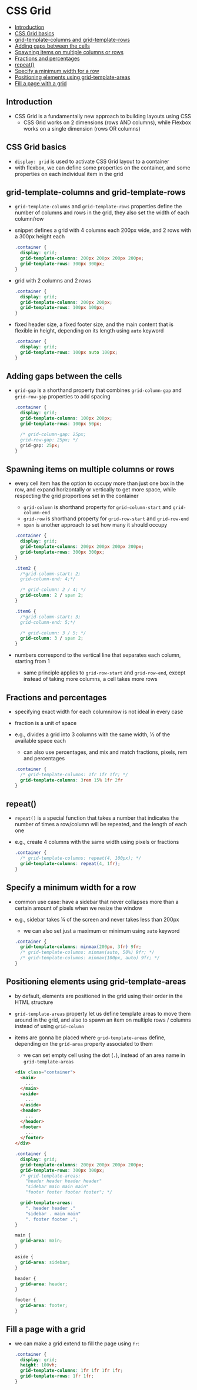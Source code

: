 # CSS Grid

- [Introduction](#introduction)
- [CSS Grid basics](#css-grid-basics)
- [grid-template-columns and grid-template-rows](#grid-template-columns-and-grid-template-rows)
- [Adding gaps between the cells](#adding-gaps-between-the-cells)
- [Spawning items on multiple columns or rows](#spawning-items-on-multiple-columns-or-rows)
- [Fractions and percentages](#fractions-and-percentages)
- [repeat()](#repeat)
- [Specify a minimum width for a row](#specify-a-minimum-width-for-a-row)
- [Positioning elements using grid-template-areas](#positioning-elements-using-grid-template-areas)
- [Fill a page with a grid](#fill-a-page-with-a-grid)


## Introduction

- CSS Grid is a fundamentally new approach to building layouts using CSS
  - CSS Grid works on 2 dimensions (rows AND columns), while Flexbox works on a single dimension (rows OR columns)


## CSS Grid basics

- `display: grid` is used to activate CSS Grid layout to a container
- with flexbox, we can define some properties on the container, and some properties on each individual item in the grid


## grid-template-columns and grid-template-rows

- `grid-template-columns` and `grid-template-rows` properties define the number of columns and rows in the grid, they also set the width of each column/row
- snippet defines a grid with 4 columns each 200px wide, and 2 rows with a 300px height each

  ```css
  .container {
    display: grid;
    grid-template-columns: 200px 200px 200px 200px;
    grid-template-rows: 300px 300px;
  }
  ```


- grid with 2 columns and 2 rows

  ```css
  .container {
    display: grid;
    grid-template-columns: 200px 200px;
    grid-template-rows: 100px 100px;
  }
  ```


- fixed header size, a fixed footer size, and the main content that is flexible in height, depending on its length using `auto` keyword

  ```css
  .container {
    display: grid;
    grid-template-rows: 100px auto 100px;
  }
  ```


## Adding gaps between the cells

- `grid-gap` is a shorthand property that combines `grid-column-gap` and `grid-row-gap` properties to add spacing

  ```css
  .container {
    display: grid;
    grid-template-columns: 100px 200px;
    grid-template-rows: 100px 50px;

    /* grid-column-gap: 25px;
    grid-row-gap: 25px; */
    grid-gap: 25px;
  }
  ```


## Spawning items on multiple columns or rows

- every cell item has the option to occupy more than just one box in the row, and expand horizontally or vertically to get more space, while respecting the grid proportions set in the container
  - `grid-column` is shorthand property for `grid-column-start` and `grid-column-end`
  - `grid-row` is shorthand property for `grid-row-start` and `grid-row-end`
  - `span` is another approach to set how many it should occupy

  ```css
  .container {
    display: grid;
    grid-template-columns: 200px 200px 200px 200px;
    grid-template-rows: 300px 300px;
  }

  .item2 {
    /*grid-column-start: 2;
    grid-column-end: 4;*/

    /* grid-column: 2 / 4; */
    grid-column: 2 / span 2;
  }
  
  .item6 {
    /*grid-column-start: 3;
    grid-column-end: 5;*/

    /* grid-column: 3 / 5; */
    grid-column: 3 / span 2;
  }
  ```


- numbers correspond to the vertical line that separates each column, starting from 1
  - same principle applies to `grid-row-start` and `grid-row-end`, except instead of taking more columns, a cell takes more rows


## Fractions and percentages

- specifying exact width for each column/row is not ideal in every case
- fraction is a unit of space
- e.g., divides a grid into 3 columns with the same width, 1⁄3 of the available space each
  - can also use percentages, and mix and match fractions, pixels, rem and percentages

  ```css
  .container {
    /* grid-template-columns: 1fr 1fr 1fr; */
    grid-template-columns: 3rem 15% 1fr 2fr
  }
  ```


## repeat()

- `repeat()` is a special function that takes a number that indicates the number of times a row/column will be repeated, and the length of each one
- e.g., create 4 columns with the same width using pixels or fractions

  ```css
  .container {
    /* grid-template-columns: repeat(4, 100px); */
    grid-template-columns: repeat(4, 1fr);
  }
  ```


## Specify a minimum width for a row

- common use case: have a sidebar that never collapses more than a certain amount of pixels when we resize the window
- e.g., sidebar takes 1⁄4 of the screen and never takes less than 200px
  - we can also set just a maximum or minimum using `auto` keyword

  ```css
  .container {
    grid-template-columns: minmax(200px, 3fr) 9fr;
    /* grid-template-columns: minmax(auto, 50%) 9fr; */
    /* grid-template-columns: minmax(100px, auto) 9fr; */
  }
  ```


## Positioning elements using grid-template-areas

- by default, elements are positioned in the grid using their order in the HTML structure
- `grid-template-areas` property let us define template areas to move them around in the grid, and also to spawn an item on multiple rows / columns instead of using `grid-column`
- items are gonna be placed where `grid-template-areas` define, depending on the `grid-area` property associated to them
  - we can set empty cell using the dot (`.`), instead of an area name in `grid-template-areas`

  ```html
  <div class="container">
    <main>
      ...
    </main>
    <aside>
      ...
    </aside>
    <header>
      ...
    </header>
    <footer>
      ...
    </footer>
  </div>
  ```

  ```css
  .container {
    display: grid;
    grid-template-columns: 200px 200px 200px 200px;
    grid-template-rows: 300px 300px;
    /* grid-template-areas:
      "header header header header"
      "sidebar main main main"
      "footer footer footer footer"; */

    grid-template-areas:
      ". header header ."
      "sidebar . main main"
      ". footer footer .";
  }

  main {
    grid-area: main;
  }

  aside {
    grid-area: sidebar;
  }

  header {
    grid-area: header;
  }

  footer {
    grid-area: footer;
  }
  ```


## Fill a page with a grid

- we can make a grid extend to fill the page using `fr`:

  ```css
  .container {
    display: grid;
    height: 100vh;
    grid-template-columns: 1fr 1fr 1fr 1fr;
    grid-template-rows: 1fr 1fr;
  }
  ```
